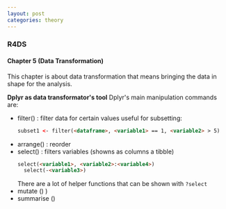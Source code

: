 ```yaml
---
layout: post
categories: theory
---
```


### R4DS
#### Chapter 5 (Data Transformation)
This chapter is about data transformation that means bringing the data in shape for the analysis.

**Dplyr as data transformator's tool**
Dplyr's main manipulation commands are:

- filter() : filter data for certain values 
  useful for subsetting:
  ```html
  subset1 <- filter(<dataframe>, <variable1> == 1, <variable2> > 5)
    ```
- arrange() : reorder
- select() : filters variables (showns as columns a tibble) 
  ```html
  select(<variable1>, <variable2>:<variable4>)
    select(-<variable3>)
  ```
  There are a lot of helper functions that can be shown with `?select`
- mutate () ) 
- summarise ()
